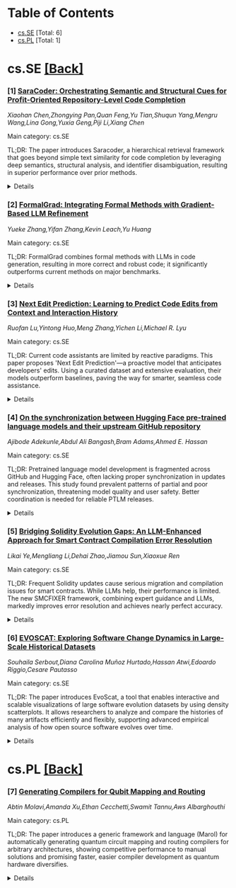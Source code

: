 <div id=toc></div>

# Table of Contents

- [cs.SE](#cs.SE) [Total: 6]
- [cs.PL](#cs.PL) [Total: 1]


<div id='cs.SE'></div>

# cs.SE [[Back]](#toc)

### [1] [SaraCoder: Orchestrating Semantic and Structural Cues for Profit-Oriented Repository-Level Code Completion](https://arxiv.org/abs/2508.10068)
*Xiaohan Chen,Zhongying Pan,Quan Feng,Yu Tian,Shuqun Yang,Mengru Wang,Lina Gong,Yuxia Geng,Piji Li,Xiang Chen*

Main category: cs.SE

TL;DR: The paper introduces Saracoder, a hierarchical retrieval framework that goes beyond simple text similarity for code completion by leveraging deep semantics, structural analysis, and identifier disambiguation, resulting in superior performance over prior methods.


<details>
  <summary>Details</summary>
Motivation: Existing repository-level code completion using retrieval-augmented generation (RAG) suffers from problems such as semantic misguidance, redundancy, homogeneity, and inability to resolve external symbol ambiguity. Superficial text similarity is inadequate for effective retrieval.

Method: Saracoder is introduced—a Hierarchical Feature-Optimized retrieval framework. It employs a Hierarchical Feature Optimization module to distill deep semantic relationships, remove duplicates, assess structural similarity using a novel graph-based metric, and rerank results for relevance/diversity. An External-Aware Identifier Disambiguator resolves cross-file symbol ambiguity via dependency analysis.

Result: Extensive experiments on CrossCodeEval and RepoEval-Updated benchmarks show that Saracoder significantly outperforms existing baselines across programming languages and models.

Conclusion: Systematic refinement of retrieval results through multiple dimensions (semantic, structural, and cross-file analysis) establishes a new paradigm for accurate and robust repository-level code completion.

Abstract: Retrieval-augmented generation (RAG) for repository-level code completion
commonly relies on superficial text similarity, leading to results plagued by
semantic misguidance, redundancy, and homogeneity, while also failing to
resolve external symbol ambiguity. To address these challenges, we introduce
Saracoder, a Hierarchical Feature-Optimized retrieval framework. Its core
Hierarchical Feature Optimization module systematically refines candidates by
distilling deep semantic relationships, pruning exact duplicates, assessing
structural similarity with a novel graph-based metric that weighs edits by
their topological importance, and reranking results to maximize both relevance
and diversity. Furthermore, an External-Aware Identifier Disambiguator module
accurately resolves cross-file symbol ambiguity via dependency analysis.
Extensive experiments on the challenging CrossCodeEval and RepoEval-Updated
benchmarks demonstrate that Saracoder significantly outperforms existing
baselines across multiple programming languages and models. Our work proves
that systematically refining retrieval results across multiple dimensions
provides a new paradigm for building more accurate and robust repository-level
code completion systems.

</details>


### [2] [FormalGrad: Integrating Formal Methods with Gradient-Based LLM Refinement](https://arxiv.org/abs/2508.10059)
*Yueke Zhang,Yifan Zhang,Kevin Leach,Yu Huang*

Main category: cs.SE

TL;DR: FormalGrad combines formal methods with LLMs in code generation, resulting in more correct and robust code; it significantly outperforms current methods on major benchmarks.


<details>
  <summary>Details</summary>
Motivation: LLMs generate code with high creativity but often lack guarantees regarding correctness, robustness, and efficiency, especially for tasks with strict constraints.

Method: The paper proposes FormalGrad, a framework that integrates formal methods into an iterative LLM-based code generation loop. It treats code as a differentiable variable and converts formal constraints into a textual pseudo-gradient that guides LLMs to refine the generated code iteratively.

Result: FormalGrad shows substantial performance gains on benchmarks: up to 27% absolute improvement on HumanEval and 41% relative improvement on LiveCodeBench V6 compared to baselines. The generated code is both robust and formally justified.

Conclusion: FormalGrad enables LLMs to produce code that is not only functional but also meets formal correctness and robustness requirements, making it suitable for reliable AI-assisted software development in critical domains.

Abstract: While Large Language Models (LLMs) have demonstrated remarkable capabilities
in code generation, they often produce solutions that lack guarantees of
correctness, robustness, and efficiency. The limitation is acute in domains
requiring strict constraints. FormalGrad introduces a principled framework that
integrates formal methods directly into an iterative LLM-based generation loop.
It uniquely treats code as a differentiable variable, converting structured
feedback and formal constraints into a textual pseudo-gradient. This gradient
guides the model to iteratively refine solutions, ensuring they are not only
functional but also robust and formally justified. We evaluate FormalGrad on
the HumanEval, HumanEval+, and LiveCodeBench benchmarks. Our implementation
outperforms strong baselines, achieving an absolute improvement of up to 27% on
HumanEval and a 41% relative improvement on the challenging LiveCodeBench V6.
FormalGrad generates formally justified code that is robust and efficient,
paving the way for reliable AI-assisted software development in high-stakes
applications.

</details>


### [3] [Next Edit Prediction: Learning to Predict Code Edits from Context and Interaction History](https://arxiv.org/abs/2508.10074)
*Ruofan Lu,Yintong Huo,Meng Zhang,Yichen Li,Michael R. Lyu*

Main category: cs.SE

TL;DR: Current code assistants are limited by reactive paradigms. This paper proposes 'Next Edit Prediction'—a proactive model that anticipates developers' edits. Using a curated dataset and extensive evaluation, their models outperform baselines, paving the way for smarter, seamless code assistance.


<details>
  <summary>Details</summary>
Motivation: Existing AI-powered coding assistants either offer code completion suggestions constrained to the cursor (low-latency) or allow chat-based editing that requires developers to articulate their intent, causing disruptive context-switching. Neither approach proactively anticipates the developer's next move, which impacts user experience.

Method: The authors introduce the 'Next Edit Prediction' task, which predicts both the location and content of the developer's next code edit based on recent interaction history. They curate a supervised fine-tuning dataset and evaluation benchmark for this task, then fine-tune several models and compare the results to baseline models.

Result: Fine-tuned models on the Next Edit Prediction task outperform baseline models in predicting developer edits, yielding new insights into intent inference and proactive assistant behavior.

Conclusion: This research establishes Next Edit Prediction as a foundational task that enables coding assistants to anticipate developer actions, creating a seamless and collaborative interaction paradigm that's superior to merely responsive tools.

Abstract: The rapid advancement of large language models (LLMs) has led to the
widespread adoption of AI-powered coding assistants integrated into a
development environment. On one hand, low-latency code completion offers
completion suggestions but is fundamentally constrained to the cursor's current
position. On the other hand, chat-based editing can perform complex
modifications, yet forces developers to stop their work, describe the intent in
natural language, which causes a context-switch away from the code. This
creates a suboptimal user experience, as neither paradigm proactively predicts
the developer's next edit in a sequence of related edits. To bridge this gap
and provide the seamless code edit suggestion, we introduce the task of Next
Edit Prediction, a novel task designed to infer developer intent from recent
interaction history to predict both the location and content of the subsequent
edit. Specifically, we curate a high-quality supervised fine-tuning dataset and
an evaluation benchmark for the Next Edit Prediction task. Then, we conduct
supervised fine-tuning on a series of models and performed a comprehensive
evaluation of both the fine-tuned models and other baseline models, yielding
several novel findings. This work lays the foundation for a new interaction
paradigm that proactively collaborate with developers by anticipating their
following action, rather than merely reacting to explicit instructions.

</details>


### [4] [On the synchronization between Hugging Face pre-trained language models and their upstream GitHub repository](https://arxiv.org/abs/2508.10157)
*Ajibode Adekunle,Abdul Ali Bangash,Bram Adams,Ahmed E. Hassan*

Main category: cs.SE

TL;DR: Pretrained language model development is fragmented across GitHub and Hugging Face, often lacking proper synchronization in updates and releases. This study found prevalent patterns of partial and poor synchronization, threatening model quality and user safety. Better coordination is needed for reliable PTLM releases.


<details>
  <summary>Details</summary>
Motivation: Pretrained language models (PTLMs) have become integral to NLP, but their development and distribution spans across upstream repositories (like GitHub) and downstream platforms (like Hugging Face). Managing releases, versioning, and reuse across these sites is challenging, leading to potential fragmentation and inconsistency.

Method: A mixed-method study was conducted, examining 325 PTLM families and 904 Hugging Face variants. The study analyzed commit activities in both GitHub and Hugging Face, investigating differences in contribution focus and synchronization patterns across three dimensions: lag (delay), type of synchronization, and intensity.

Result: GitHub contributors mostly focused on technical aspects like versioning, code quality, performance, and dependencies, while Hugging Face contributors focused on documentation, dataset handling, and inference setup. The synchronization analysis identified eight distinct patterns, with a prevalence of partially synchronized (disperse and sparse) patterns, highlighting structural disconnects and fragmentation in release practices.

Conclusion: The lack of synchronization between GitHub and Hugging Face leads to isolated or abandoned repositories, risking incomplete or inconsistent models for users. Recognizing and addressing these synchronization patterns is crucial for better traceability, oversight, and reliability in PTLM workflows.

Abstract: Pretrained language models (PTLMs) have advanced natural language processing
(NLP), enabling progress in tasks like text generation and translation. Like
software package management, PTLMs are trained using code and environment
scripts in upstream repositories (e.g., GitHub, GH) and distributed as variants
via downstream platforms like Hugging Face (HF). Coordinating development
between GH and HF poses challenges such as misaligned release timelines,
inconsistent versioning, and limited reuse of PTLM variants. We conducted a
mixed-method study of 325 PTLM families (904 HF variants) to examine how commit
activities are coordinated. Our analysis reveals that GH contributors typically
make changes related to specifying the version of the model, improving code
quality, performance optimization, and dependency management within the
training scripts, while HF contributors make changes related to improving model
descriptions, data set handling, and setup required for model inference.
Furthermore, to understand the synchronization aspects of commit activities
between GH and HF, we examined three dimensions of these activities -- lag
(delay), type of synchronization, and intensity -- which together yielded eight
distinct synchronization patterns. The prevalence of partially synchronized
patterns, such as Disperse synchronization and Sparse synchronization, reveals
structural disconnects in current cross-platform release practices. These
patterns often result in isolated changes -- where improvements or fixes made
on one platform are never replicated on the other -- and in some cases,
indicate an abandonment of one repository in favor of the other. Such
fragmentation risks exposing end users to incomplete, outdated, or behaviorally
inconsistent models. Hence, recognizing these synchronization patterns is
critical for improving oversight and traceability in PTLM release workflows.

</details>


### [5] [Bridging Solidity Evolution Gaps: An LLM-Enhanced Approach for Smart Contract Compilation Error Resolution](https://arxiv.org/abs/2508.10517)
*Likai Ye,Mengliang Li,Dehai Zhao,Jiamou Sun,Xiaoxue Ren*

Main category: cs.SE

TL;DR: Frequent Solidity updates cause serious migration and compilation issues for smart contracts. While LLMs help, their performance is limited. The new SMCFIXER framework, combining expert guidance and LLMs, markedly improves error resolution and achieves nearly perfect accuracy.


<details>
  <summary>Details</summary>
Motivation: The motivation is to address the challenges caused by rapid evolution and frequent updates in the Solidity language, leading to significant issues with compilation errors, code migration, and maintenance for Ethereum smart contracts.

Method: The method involves an empirical study quantifying the prevalence of compilation errors due to Solidity version changes and evaluating the capability of large language models (LLMs) to resolve these errors. The paper then proposes SMCFIXER, a framework that combines expert knowledge retrieval and LLMs in three phases: code slicing, expert knowledge retrieval, and iterative patch generation, to improve Solidity migration.

Result: The study finds that over 81% of contracts encounter errors when compiled with different Solidity versions, and current LLMs struggle with semantic error repair and are sensitive to prompt engineering. The proposed SMCFIXER framework, however, delivers a 24.24% improvement over GPT-4o and achieves 96.97% accuracy in resolving migration-related compilation errors.

Conclusion: Solidity's rapid evolution poses real obstacles for developers, but integrating expert knowledge with LLM-based repair significantly improves error resolution. SMCFIXER demonstrates near-perfect accuracy and outperforms state-of-the-art LLMs, highlighting the value of domain-specific approaches in smart contract maintenance and migration.

Abstract: Solidity, the dominant smart contract language for Ethereum, has rapidly
evolved with frequent version updates to enhance security, functionality, and
developer experience. However, these continual changes introduce significant
challenges, particularly in compilation errors, code migration, and
maintenance. Therefore, we conduct an empirical study to investigate the
challenges in the Solidity version evolution and reveal that 81.68% of examined
contracts encounter errors when compiled across different versions, with 86.92%
of compilation errors.
  To mitigate these challenges, we conducted a systematic evaluation of large
language models (LLMs) for resolving Solidity compilation errors during version
migrations. Our empirical analysis across both open-source (LLaMA3, DeepSeek)
and closed-source (GPT-4o, GPT-3.5-turbo) LLMs reveals that although these
models exhibit error repair capabilities, their effectiveness diminishes
significantly for semantic-level issues and shows strong dependency on prompt
engineering strategies. This underscores the critical need for domain-specific
adaptation in developing reliable LLM-based repair systems for smart contracts.
  Building upon these insights, we introduce SMCFIXER, a novel framework that
systematically integrates expert knowledge retrieval with LLM-based repair
mechanisms for Solidity compilation error resolution. The architecture
comprises three core phases: (1) context-aware code slicing that extracts
relevant error information; (2) expert knowledge retrieval from official
documentation; and (3) iterative patch generation for Solidity migration.
Experimental validation across Solidity version migrations demonstrates our
approach's statistically significant 24.24% improvement over baseline GPT-4o on
real-world datasets, achieving near-perfect 96.97% accuracy.

</details>


### [6] [EVOSCAT: Exploring Software Change Dynamics in Large-Scale Historical Datasets](https://arxiv.org/abs/2508.10852)
*Souhaila Serbout,Diana Carolina Muñoz Hurtado,Hassan Atwi,Edoardo Riggio,Cesare Pautasso*

Main category: cs.SE

TL;DR: The paper introduces EvoScat, a tool that enables interactive and scalable visualizations of large software evolution datasets by using density scatterplots. It allows researchers to analyze and compare the histories of many artifacts efficiently and flexibly, supporting advanced empirical analysis of how open source software evolves over time.


<details>
  <summary>Details</summary>
Motivation: Empirical software engineering researchers face challenges in visualizing and analyzing massive historical datasets resulting from the evolution of long-lived software projects. Traditional visualization tools often cannot scale to the large number of artifacts and revisions present in these datasets.

Method: The paper proposes EvoScat, a tool that uses interactive density scatterplots to visualize large historical datasets from open source software repositories. EvoScat provides options for scaling and aligning artifact histories along the time axis, sorting artifacts, and applying interactive color mapping. The tool is highly configurable to suit different analysis needs such as pace of change, clone detection, and dataset freshness.

Result: EvoScat enables scalable visualization and analysis of millions of historical change events from tens of thousands of software artifacts. The paper demonstrates its application through a gallery of datasets, including specific artifact types (OpenAPI descriptions, GitHub workflow definitions) and in-depth explorations of histories from well-known open source projects.

Conclusion: EvoScat addresses the temporal scalability challenge in empirical software engineering by empowering researchers with interactive, customizable visualizations. This aids in understanding and comparing the evolution of software artifacts across large datasets, supporting more effective empirical studies.

Abstract: Long lived software projects encompass a large number of artifacts, which
undergo many revisions throughout their history. Empirical software engineering
researchers studying software evolution gather and collect datasets with
millions of events, representing changes introduced to specific artifacts. In
this paper, we propose EvoScat, a tool that attempts addressing temporal
scalability through the usage of interactive density scatterplot to provide a
global overview of large historical datasets mined from open source
repositories in a single visualization. EvoScat intents to provide researchers
with a mean to produce scalable visualizations that can help them explore and
characterize evolution datasets, as well as comparing the histories of
individual artifacts, both in terms of 1) observing how rapidly different
artifacts age over multiple-year-long time spans 2) how often metrics
associated with each artifacts tend towards an improvement or worsening. The
paper shows how the tool can be tailored to specific analysis needs (pace of
change comparison, clone detection, freshness assessment) thanks to its support
for flexible configuration of history scaling and alignment along the time
axis, artifacts sorting and interactive color mapping, enabling the analysis of
millions of events obtained by mining the histories of tens of thousands of
software artifacts. We include in this paper a gallery showcasing datasets
gathering specific artifacts (OpenAPI descriptions, GitHub workflow
definitions) across multiple repositories, as well as diving into the history
of specific popular open source projects.

</details>


<div id='cs.PL'></div>

# cs.PL [[Back]](#toc)

### [7] [Generating Compilers for Qubit Mapping and Routing](https://arxiv.org/abs/2508.10781)
*Abtin Molavi,Amanda Xu,Ethan Cecchetti,Swamit Tannu,Aws Albarghouthi*

Main category: cs.PL

TL;DR: The paper introduces a generic framework and language (Marol) for automatically generating quantum circuit mapping and routing compilers for arbitrary architectures, showing competitive performance to manual solutions and promising faster, easier compiler development as quantum hardware diversifies.


<details>
  <summary>Details</summary>
Motivation: Quantum architectures are rapidly evolving and diverse, presenting significant challenges for efficiently mapping and routing qubits in quantum circuits. Existing solutions are typically specialized for particular hardware and constraints, requiring extensive manual effort.

Method: The authors developed an abstract QMR (qubit mapping and routing) problem formulation using a device state machine, enabling generalization across architectures. This led to the creation of Marol, a domain-specific language for defining QMR problems, and a parametric solver that automatically generates compilers based on Marol specifications.

Result: Case studies across various quantum architectures (both noisy and fault-tolerant, from all major hardware platforms) demonstrate that automatically generated compilers using this approach match or exceed the performance of manually written special-purpose compilers in terms of runtime and solution quality.

Conclusion: The proposed framework and Marol DSL significantly reduce the effort required to develop quantum compilers for new, diverse architectures, aiding future quantum computing compiler development as hardware evolves.

Abstract: Quantum computers promise to solve important problems faster than classical
computers, potentially unlocking breakthroughs in materials science, chemistry,
and beyond. Optimizing compilers are key to realizing this potential, as they
minimize expensive resource usage and limit error rates. A critical compilation
step is qubit mapping and routing (QMR), which finds mappings from circuit
qubits to qubits on a target device and plans instruction execution while
satisfying the device's connectivity constraints. The challenge is that the
landscape of quantum architectures is incredibly diverse and fast-evolving.
Given this diversity, hundreds of papers have addressed the QMR problem for
different qubit hardware, connectivity constraints, and quantum error
correction schemes.
  We present an approach for automatically generating qubit mapping and routing
compilers for arbitrary quantum architectures. Though each QMR problem is
different, we identify a common core structure-device state machine-that we use
to formulate an abstract QMR problem. Our formulation naturally leads to a
domain-specific language, Marol, for specifying QMR problems-for example, the
well-studied NISQ mapping and routing problem requires only 12 lines of Marol.
We demonstrate that QMR problems, defined in Marol, can be solved with a
powerful parametric solver that can be instantiated for any Marol program. We
evaluate our approach through case studies of important QMR problems from prior
and recent work, covering noisy and fault-tolerant quantum architectures on all
major hardware platforms. Our thorough evaluation shows that generated
compilers are competitive with handwritten, specialized compilers in terms of
runtime and solution quality. We envision that our approach will simplify
development of future quantum compilers as new quantum architectures continue
to emerge.

</details>

